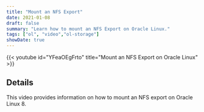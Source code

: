 ```yaml
---
title: "Mount an NFS Export"
date: 2021-01-08
draft: false
summary: "Learn how to mount an NFS Export on Oracle Linux."
tags: ["ol", "video","ol-storage"]
showDate: true
---
```


{{< youtube id="YFeaOEgFrto" title="Mount an NFS Export on Oracle Linux" >}}

## Details

This video provides information on how to mount an NFS export on Oracle Linux 8.
